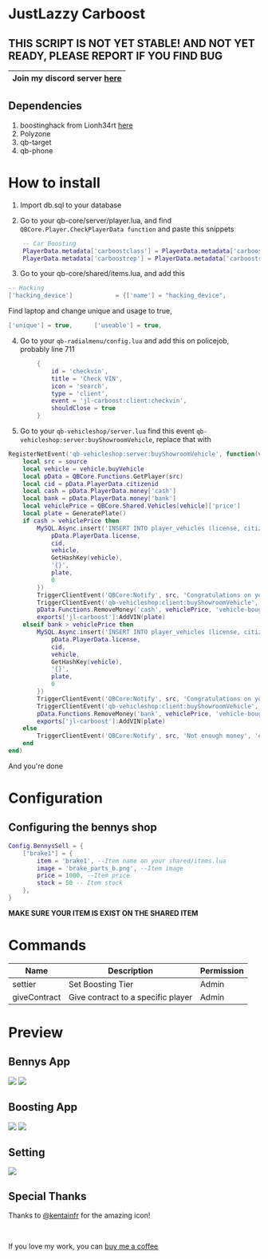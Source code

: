 # JustLazzy Carboost

## THIS SCRIPT IS NOT YET STABLE! AND NOT YET READY, PLEASE REPORT IF YOU FIND BUG

| Join my discord server [here](https://discord.gg/fqUjRyhW2z) |
| ------------------------------------------------------------ |

## Dependencies

1. boostinghack from Lionh34rt [here](https://github.com/Lionh34rt/boostinghack.git)
2. Polyzone
3. qb-target
4. qb-phone

# How to install

<tr>

1. Import db.sql to your database

2. Go to your qb-core/server/player.lua, and find `QBCore.Player.CheckPlayerData function` and paste this snippets

```lua
    -- Car Boosting
    PlayerData.metadata['carboostclass'] = PlayerData.metadata['carboostclass'] or 'D'
    PlayerData.metadata['carboostrep'] = PlayerData.metadata['carboostrep'] or 0
```

3. Go to your qb-core/shared/items.lua, and add this

```lua
-- Hacking
['hacking_device']			  = {['name'] = "hacking_device",					['label'] = "Hacking device",			['weight'] = 500,		['type'] = 'item', 		['image'] = 'hacking_device.png',			['unique'] = true,		['useable']	= true,		['shouldClose'] = true,	   ['combinable'] = nil,   ['description'] = "A multi purpose hacking device"},
```

Find laptop and change unique and usage to true,

```lua
['unique'] = true, 		['useable'] = true,
```

4. Go to your `qb-radialmenu/config.lua` and add this on policejob, probably line 711

```lua
        {
            id = 'checkvin',
            title = 'Check VIN',
            icon = 'search',
            type = 'client',
            event = 'jl-carboost:client:checkvin',
            shouldClose = true
        }
```

5. Go to your `qb-vehicleshop/server.lua` find this event `qb-vehicleshop:server:buyShowroomVehicle`, replace that with

```lua
RegisterNetEvent('qb-vehicleshop:server:buyShowroomVehicle', function(vehicle)
    local src = source
    local vehicle = vehicle.buyVehicle
    local pData = QBCore.Functions.GetPlayer(src)
    local cid = pData.PlayerData.citizenid
    local cash = pData.PlayerData.money['cash']
    local bank = pData.PlayerData.money['bank']
    local vehiclePrice = QBCore.Shared.Vehicles[vehicle]['price']
    local plate = GeneratePlate()
    if cash > vehiclePrice then
        MySQL.Async.insert('INSERT INTO player_vehicles (license, citizenid, vehicle, hash, mods, plate, state) VALUES (?, ?, ?, ?, ?, ?, ?)', {
            pData.PlayerData.license,
            cid,
            vehicle,
            GetHashKey(vehicle),
            '{}',
            plate,
            0
        })
        TriggerClientEvent('QBCore:Notify', src, 'Congratulations on your purchase!', 'success')
        TriggerClientEvent('qb-vehicleshop:client:buyShowroomVehicle', src, vehicle, plate)
        pData.Functions.RemoveMoney('cash', vehiclePrice, 'vehicle-bought-in-showroom')
        exports['jl-carboost']:AddVIN(plate)
    elseif bank > vehiclePrice then
        MySQL.Async.insert('INSERT INTO player_vehicles (license, citizenid, vehicle, hash, mods, plate, state) VALUES (?, ?, ?, ?, ?, ?, ?)', {
            pData.PlayerData.license,
            cid,
            vehicle,
            GetHashKey(vehicle),
            '{}',
            plate,
            0
        })
        TriggerClientEvent('QBCore:Notify', src, 'Congratulations on your purchase!', 'success')
        TriggerClientEvent('qb-vehicleshop:client:buyShowroomVehicle', src, vehicle, plate)
        pData.Functions.RemoveMoney('bank', vehiclePrice, 'vehicle-bought-in-showroom')
        exports['jl-carboost']:AddVIN(plate)
    else
        TriggerClientEvent('QBCore:Notify', src, 'Not enough money', 'error')
    end
end)
```

And you're done

# Configuration

## Configuring the bennys shop

```lua
Config.BennysSell = {
    ["brake1"] = {
        item = 'brake1', --Item name on your shared/items.lua
        image = 'brake_parts_b.png', --Item image
        price = 1000, --Item price
        stock = 50 -- Item stock
    },
}
```

**MAKE SURE YOUR ITEM IS EXIST ON THE SHARED ITEM**

# Commands

| Name         | Description                        | Permission |
| ------------ | ---------------------------------- | ---------- |
| settier      | Set Boosting Tier                  | Admin      |
| giveContract | Give contract to a specific player | Admin      |

# Preview

## Bennys App

<img src="https://media.discordapp.net/attachments/943001162196611103/952890360764432394/unknown.png?width=1036&height=583" />
<img src="https://media.discordapp.net/attachments/943001162196611103/952890442217828352/unknown.png?width=1036&height=583">

## Boosting App

<img src= "https://media.discordapp.net/attachments/943001162196611103/952890617401323550/unknown.png?width=1036&height=583"/>
<img src= "https://media.discordapp.net/attachments/943001162196611103/952890668873838622/unknown.png?width=1036&height=583"/>

## Setting

<img src="https://media.discordapp.net/attachments/943001162196611103/952891497747996672/unknown.png?width=1036&height=583"/>

## Special Thanks

Thanks to [@kentainfr](https://github.com/Kentainfr) for the amazing icon!

<BR>

If you love my work, you can [buy me a coffee](https://ko-fi.com/justlazzy)
